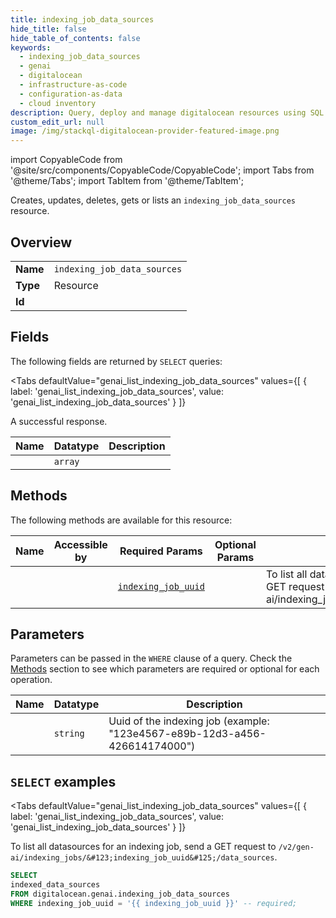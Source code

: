 ```yaml
--- 
title: indexing_job_data_sources
hide_title: false
hide_table_of_contents: false
keywords:
  - indexing_job_data_sources
  - genai
  - digitalocean
  - infrastructure-as-code
  - configuration-as-data
  - cloud inventory
description: Query, deploy and manage digitalocean resources using SQL
custom_edit_url: null
image: /img/stackql-digitalocean-provider-featured-image.png
---
```


import CopyableCode from '@site/src/components/CopyableCode/CopyableCode';
import Tabs from '@theme/Tabs';
import TabItem from '@theme/TabItem';

Creates, updates, deletes, gets or lists an <code>indexing_job_data_sources</code> resource.

## Overview
<table><tbody>
<tr><td><b>Name</b></td><td><code>indexing_job_data_sources</code></td></tr>
<tr><td><b>Type</b></td><td>Resource</td></tr>
<tr><td><b>Id</b></td><td><CopyableCode code="digitalocean.genai.indexing_job_data_sources" /></td></tr>
</tbody></table>

## Fields

The following fields are returned by `SELECT` queries:

<Tabs
    defaultValue="genai_list_indexing_job_data_sources"
    values={[
        { label: 'genai_list_indexing_job_data_sources', value: 'genai_list_indexing_job_data_sources' }
    ]}
>
<TabItem value="genai_list_indexing_job_data_sources">

A successful response.

<table>
<thead>
    <tr>
    <th>Name</th>
    <th>Datatype</th>
    <th>Description</th>
    </tr>
</thead>
<tbody>
<tr>
    <td><CopyableCode code="indexed_data_sources" /></td>
    <td><code>array</code></td>
    <td></td>
</tr>
</tbody>
</table>
</TabItem>
</Tabs>

## Methods

The following methods are available for this resource:

<table>
<thead>
    <tr>
    <th>Name</th>
    <th>Accessible by</th>
    <th>Required Params</th>
    <th>Optional Params</th>
    <th>Description</th>
    </tr>
</thead>
<tbody>
<tr>
    <td><a href="#genai_list_indexing_job_data_sources"><CopyableCode code="genai_list_indexing_job_data_sources" /></a></td>
    <td><CopyableCode code="select" /></td>
    <td><a href="#parameter-indexing_job_uuid"><code>indexing_job_uuid</code></a></td>
    <td></td>
    <td>To list all datasources for an indexing job, send a GET request to `/v2/gen-ai/indexing_jobs/&#123;indexing_job_uuid&#125;/data_sources`.</td>
</tr>
</tbody>
</table>

## Parameters

Parameters can be passed in the `WHERE` clause of a query. Check the [Methods](#methods) section to see which parameters are required or optional for each operation.

<table>
<thead>
    <tr>
    <th>Name</th>
    <th>Datatype</th>
    <th>Description</th>
    </tr>
</thead>
<tbody>
<tr id="parameter-indexing_job_uuid">
    <td><CopyableCode code="indexing_job_uuid" /></td>
    <td><code>string</code></td>
    <td>Uuid of the indexing job (example: "123e4567-e89b-12d3-a456-426614174000")</td>
</tr>
</tbody>
</table>

## `SELECT` examples

<Tabs
    defaultValue="genai_list_indexing_job_data_sources"
    values={[
        { label: 'genai_list_indexing_job_data_sources', value: 'genai_list_indexing_job_data_sources' }
    ]}
>
<TabItem value="genai_list_indexing_job_data_sources">

To list all datasources for an indexing job, send a GET request to `/v2/gen-ai/indexing_jobs/&#123;indexing_job_uuid&#125;/data_sources`.

```sql
SELECT
indexed_data_sources
FROM digitalocean.genai.indexing_job_data_sources
WHERE indexing_job_uuid = '{{ indexing_job_uuid }}' -- required;
```
</TabItem>
</Tabs>
